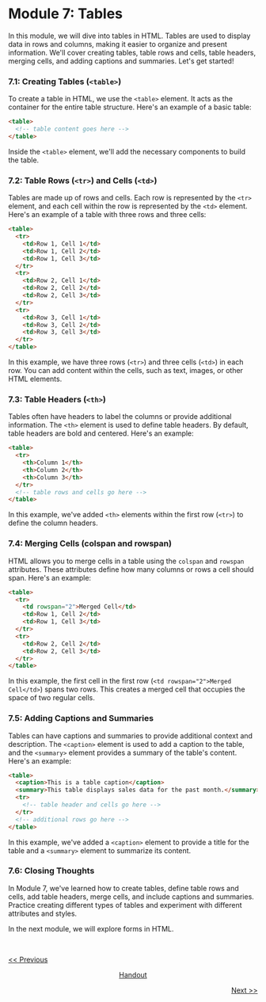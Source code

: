 # Module 7: Tables

In this module, we will dive into tables in HTML. Tables are used to display data in rows and columns, making it easier to organize and present information. We'll cover creating tables, table rows and cells, table headers, merging cells, and adding captions and summaries. Let's get started!

### 7.1: Creating Tables (`<table>`)
To create a table in HTML, we use the `<table>` element. It acts as the container for the entire table structure. Here's an example of a basic table:

```html
<table>
  <!-- table content goes here -->
</table>
```

Inside the `<table>` element, we'll add the necessary components to build the table.

### 7.2: Table Rows (`<tr>`) and Cells (`<td>`)
Tables are made up of rows and cells. Each row is represented by the `<tr>` element, and each cell within the row is represented by the `<td>` element. Here's an example of a table with three rows and three cells:

```html
<table>
  <tr>
    <td>Row 1, Cell 1</td>
    <td>Row 1, Cell 2</td>
    <td>Row 1, Cell 3</td>
  </tr>
  <tr>
    <td>Row 2, Cell 1</td>
    <td>Row 2, Cell 2</td>
    <td>Row 2, Cell 3</td>
  </tr>
  <tr>
    <td>Row 3, Cell 1</td>
    <td>Row 3, Cell 2</td>
    <td>Row 3, Cell 3</td>
  </tr>
</table>
```

In this example, we have three rows (`<tr>`) and three cells (`<td>`) in each row. You can add content within the cells, such as text, images, or other HTML elements.

### 7.3: Table Headers (`<th>`)
Tables often have headers to label the columns or provide additional information. The `<th>` element is used to define table headers. By default, table headers are bold and centered. Here's an example:

```html
<table>
  <tr>
    <th>Column 1</th>
    <th>Column 2</th>
    <th>Column 3</th>
  </tr>
  <!-- table rows and cells go here -->
</table>
```

In this example, we've added `<th>` elements within the first row (`<tr>`) to define the column headers.

### 7.4: Merging Cells (colspan and rowspan)
HTML allows you to merge cells in a table using the `colspan` and `rowspan` attributes. These attributes define how many columns or rows a cell should span. Here's an example:

```html
<table>
  <tr>
    <td rowspan="2">Merged Cell</td>
    <td>Row 1, Cell 2</td>
    <td>Row 1, Cell 3</td>
  </tr>
  <tr>
    <td>Row 2, Cell 2</td>
    <td>Row 2, Cell 3</td>
  </tr>
</table>
```

In this example, the first cell in the first row (`<td rowspan="2">Merged Cell</td>`) spans two rows. This creates a merged cell that occupies the space of two regular cells.

### 7.5: Adding Captions and Summaries
Tables can have captions and summaries to provide additional context and description. The `<caption>` element is used to add a caption to the table, and the `<summary>` element provides a summary of the table's content. Here's an example:

```html
<table>
  <caption>This is a table caption</caption>
  <summary>This table displays sales data for the past month.</summary>
  <tr>
    <!-- table header and cells go here -->
  </tr>
  <!-- additional rows go here -->
</table>
```

In this example, we've added a `<caption>` element to provide a title for the table and a `<summary>` element to summarize its content.

### 7.6: Closing Thoughts
In Module 7, we've learned how to create tables, define table rows and cells, add table headers, merge cells, and include captions and summaries. Practice creating different types of tables and experiment with different attributes and styles. 

In the next module, we will explore forms in HTML.

<br>

<p align="left"><a href="https://github.com/vennby/ChatGPT-University/blob/main/HTML/Module%206.md"><< Previous</a></p>
<p align="center"><a href="https://github.com/vennby/ChatGPT-University/blob/main/HTML/Handout.md">Handout</p>
<p align="right"><a href="https://github.com/vennby/ChatGPT-University/blob/main/HTML/Module%208.md">Next >></p>
